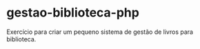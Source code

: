 # gestao-biblioteca-php
Exercício para criar um pequeno sistema de gestão de livros para biblioteca.
